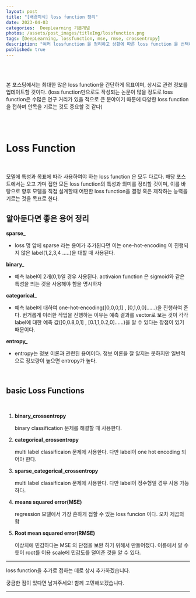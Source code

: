 ```yaml
---
layout: post
title: "[배경지식] loss function 정리"
date: 2023-04-03
categories:  DeepLearning 기본개념
photos: /assets/post_images/titleImg/lossfunction.png
tags: [DeepLearning, lossfunction, mse, rmse, crossentropy] 
description: "여러 lossfunction 을 정리하고 상황에 따른 loss function 을 선택하는 능력을 길러보자"
published: true
---
```


<br/>
<br/>

본 포스팅에서는 최대한 많은 loss function을 간단하게  목표이며, 상시로 관련 정보를 업데이트할 것이다.
(loss function만으로도 작성되는 논문이 많을 정도로 loss function은 수많은 연구 거리가
 있을 적으로 큰 분야이기 때문에 다양한 loss function을 접하며 안목을 기르는 것도 중요할 것 같다)

<br/>
<br/>

# Loss Function


<br/>



모델에 특성과 목표에 따라 사용하여야 하는 loss function 은 모두 다르다. 해당 포스트에서는 오고 가며 접한 모든 loss function의 특성과 의미를 정리할 것이며, 이를 바탕으로 향후 모델을 직접 설계할때 어떤한 loss function을 결정 혹은 제작하는 능력을 기르는 것을 목표로 한다.


## 알아둔다면 좋은 용어 정리

**sparse_**

- loss 명 앞에 sparse 라는 용어가 추가된다면 이는 one-hot-encoding 이 진행되지 않은 label(1,2,3,4 …..)을 대할 때 사용된다.

**binary_**

- 예측 label이 2개(0,1)일 경우 사용된다. activaion function 은 sigmoid와 같은 특성을 띄는 것을 사용해야 함을 명시하자

**categorical_**

- 예측 label에 대하여 one-hot-encoding([0,0,0,1] , [0,1,0,0]……)을 진행하여 준다. 번거롭게 이러한 작업을 진행하는 이유는 예측 결과를 vector로 보는 것이 각각 label에 대한 예측 값([0,0.8,0,1] , [0.1,1,0.2,0]……)을 알 수 있다는 장점이 있기 때문이다.

**entropy_**

- entropy는 정보 이론과 관련된 용어이다. 정보 이론을 잘 알지는 못하지만 일반적으로 정보량이 높으면 entropy가 높다.


<br/>

## basic Loss Functions 

<br/>


1. ****binary_crossentropy****
    
    binary classification 문제를 해결할 때 사용한다.  
    
2. ****categorical_crossentropy****
    
    multi label classificaion 문제에 사용한다. 다만 label이 one hot encoding 되어야 한다. 
    
3. ****sparse_categorical_crossentropy****
    
    multi label classificaion 문제에 사용한다.  다만 label이 정수형일 경우 사용 가능하다. 

4. ****means squared error(MSE)****
    
    regression 모델에서 가장 흔하게 접할 수 있는 loss funcion 이다. 오차 제곱의 합
    
5. **Root mean squared error(RMSE)**
    
    이상치에 민감하다는 MSE 의 단점을 보완 하기 위해서 만들어졌다.   이름에서 알 수듯이 root를 이용 scale에 민감도를 덜어준 것을 알 수 있다. 
    

---

loss function을 추가로 접하는 데로 상시 추가하겠습니다.
<br/>

궁금한 점이 있다면 남겨주세요! 함께 고민해보겠습니다.

------------------------